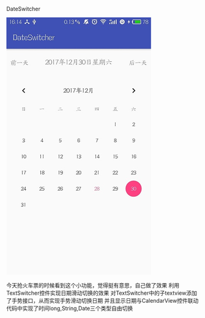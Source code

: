 DateSwitcher

![抢火车票的时候看到这个小功能，觉得挺有意思，自己做了效果](https://github.com/wanchunli/DateSwitcher/blob/master/picture1.jpg)


今天抢火车票的时候看到这个小功能，觉得挺有意思，自己做了效果
利用TextSwitcher控件实现日期滑动切换的效果
对TextSwitcher中的子textview添加了手势接口，从而实现手势滑动切换日期
并且显示日期与CalendarView控件联动
代码中实现了时间long,String,Date三个类型自由切换
